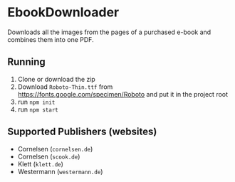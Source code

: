 # EbookDownloader

Downloads all the images from the pages of a purchased e-book and combines them into one PDF.

## Running

1. Clone or download the zip
2. Download `Roboto-Thin.ttf` from https://fonts.google.com/specimen/Roboto and put it in the project root
3. run `npm init`
4. run `npm start` 

## Supported Publishers (websites)
- Cornelsen (`cornelsen.de`)
- Cornelsen (`scook.de`)
- Klett (`klett.de`)
- Westermann (`westermann.de`)